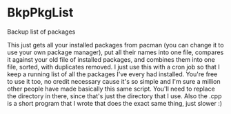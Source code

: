 # BkpPkgList
Backup list of packages

This just gets all your installed packages from pacman (you can change it to use your own package manager), put all their names into one file, compares it against your old file of installed packages, and combines them into one file, sorted, with duplicates removed.
I just use this with a cron job so that I keep a running list of all the packages I've every had installed. You're free to use it too, no credit necessary cause it's so simple and I'm sure a million other people have made basically this same script.
You'll need to replace the directory in there, since that's just the directory that I use. Also the .cpp is a short program that I wrote that does the exact same thing, just slower :)
